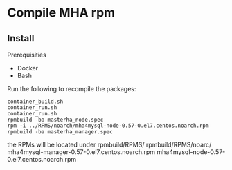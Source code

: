 Compile MHA rpm 
============================================================

## Install
Prerequisities
 - Docker
 - Bash

Run the following to recompile the packages: 
```
container_build.sh
container_run.sh
container_run.sh
rpmbuild -ba masterha_node.spec
rpm -i ../RPMS/noarch/mha4mysql-node-0.57-0.el7.centos.noarch.rpm
rpmbuild -ba masterha_manager.spec
```

the RPMs will be located under rpmbuild/RPMS/
rpmbuild/RPMS/noarc/
  mha4mysql-manager-0.57-0.el7.centos.noarch.rpm
  mha4mysql-node-0.57-0.el7.centos.noarch.rpm

